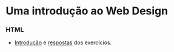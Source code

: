# Uma introdução ao Web Design
### HTML
- [Introdução](https://andrealmeid.github.io/web-curso/html_00) e [respostas](https://andrealmeid.github.io/web-curso/resp_00) dos exercícios.
